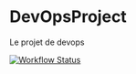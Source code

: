 # DevOpsProject
Le projet de devops

[![Workflow Status](https://img.shields.io/github/workflow/status/haskaris/DevOpsProject/CI)](https://shields.io/)
